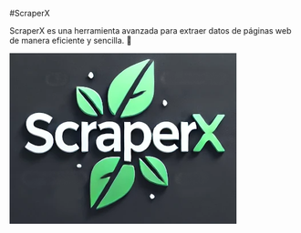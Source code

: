 # ScraperX

ScraperX es una herramienta avanzada para extraer datos de páginas web de manera eficiente y sencilla. 🚀

![ScraperX](https://raw.githubusercontent.com/JomaorX/ScraperX/main/public/imagenes/scraperX-grande.webp) 




 
 
